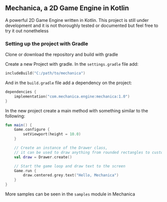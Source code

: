 ## Mechanica, a 2D Game Engine in Kotlin
A powerful 2D Game Engine written in Kotlin. This project is still under development and it is not 
thoroughly tested or documented but feel free to try it out nonetheless

### Setting up the project with Gradle
Clone or download the repository and build with gradle

Create a new Project with gradle. In the `settings.gradle` file add:

```kotlin
includeBuild("C:/path/to/mechanica")
```
And in the `build.gradle` file add a dependency on the project:
```kotlin
dependencies {
    implementation("com.mechanica.engine:mechanica:1.0")
}
```

In the new project create a main method with something similar to the following:
```kotlin
fun main() {
    Game.configure {
        setViewport(height = 10.0)
    }

    // Create an instance of the Drawer class,
    // it can be used to draw anything from rounded rectangles to custom shaders
    val draw = Drawer.create()

    // Start the game loop and draw text to the screen
    Game.run {
        draw.centered.grey.text("Hello, Mechanica")
    }
}
```

More samples can be seen in the `samples` module in Mechanica
